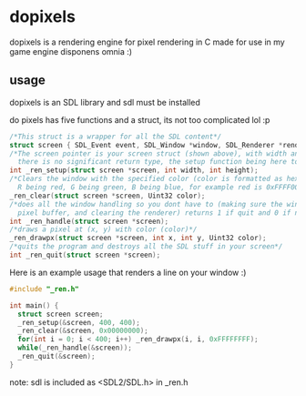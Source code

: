 # dopixels
dopixels is a rendering engine for pixel rendering in C made for use in my game engine disponens omnia :)

## usage
dopixels is an SDL library and sdl must be installed

do pixels has five functions and a struct, its not too complicated lol :p
```C
/*This struct is a wrapper for all the SDL content*/
struct screen { SDL_Event event, SDL_Window *window, SDL_Renderer *renderer, SDL_Texture *texture, Uint32 *pixels, int size[2] };
/*The screen pointer is your screen struct (shown above), with width and height being your windows width height
  there is no significant return type, the setup function being here to initialize your screen*/
int _ren_setup(struct screen *screen, int width, int height);
/*Clears the window with the specified color (color is formatted as hexadecimal: 0xAARRGGBB, A being alpha
  R being red, G being green, B being blue, for example red is 0xFFFF0000)*/
_ren_clear(struct screen *screen, Uint32 color);
/*does all the window handling so you dont have to (making sure the window closes, rendering the
  pixel buffer, and clearing the renderer) returns 1 if quit and 0 if not quit*/
int _ren_handle(struct screen *screen);
/*draws a pixel at (x, y) with color (color)*/
_ren_drawpx(struct screen *screen, int x, int y, Uint32 color);
/*quits the program and destroys all the SDL stuff in your screen*/
int _ren_quit(struct screen *screen);
```
Here is an example usage that renders a line on your window :)
```C
#include "_ren.h"

int main() {
  struct screen screen;
  _ren_setup(&screen, 400, 400);
  _ren_clear(&screen, 0x00000000);
  for(int i = 0; i < 400; i++) _ren_drawpx(i, i, 0xFFFFFFFF);
  while(_ren_handle(&screen));
  _ren_quit(&screen);
}
```

note: sdl is included as <SDL2/SDL.h> in _ren.h
